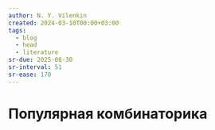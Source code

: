 ```yaml
---
author: N. Y. Vilenkin
created: 2024-03-10T00:00+03:00
tags:
  - blog
  - head
  - literature
sr-due: 2025-08-30
sr-interval: 51
sr-ease: 170
---
```


# Популярная комбинаторика
